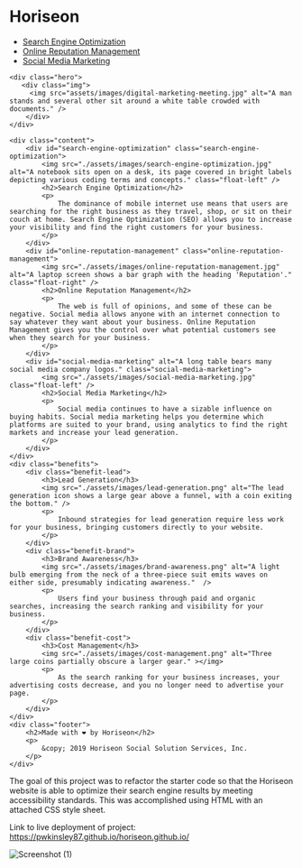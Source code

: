 <!DOCTYPE html>
<html lang="en-us">

<head>
    <meta charset="UTF-8" />
    <link rel="stylesheet" href="assets/css_1/style_1.css">
    <title>Horiseon - Search Engine Optimization</title>
</head>

<body>
    <div class="header">
        <h1>Hori<span class="seo">seo</span>n</h1>
        <div>
            <ul>
                <li>
                    <a href="#search-engine-optimization">Search Engine Optimization</a>
                </li>
                <li>
                    <a href="#online-reputation-management">Online Reputation Management</a>
                </li>
                <li>
                    <a href="#social-media-marketing">Social Media Marketing</a>
                </li>
            </ul>
        </div>
    </div>

    <div class="hero">
       <div class="img">
         <img src="assets/images/digital-marketing-meeting.jpg" alt="A man stands and several other sit around a white table crowded with documents." />
        </div> 
    </div>

    <div class="content">
        <div id="search-engine-optimization" class="search-engine-optimization">
            <img src="./assets/images/search-engine-optimization.jpg" alt="A notebook sits open on a desk, its page covered in bright labels depicting various coding terms and concepts." class="float-left" />
            <h2>Search Engine Optimization</h2>
            <p>
                The dominance of mobile internet use means that users are searching for the right business as they travel, shop, or sit on their couch at home. Search Engine Optimization (SEO) allows you to increase your visibility and find the right customers for your business.
            </p>
        </div>
        <div id="online-reputation-management" class="online-reputation-management">
            <img src="./assets/images/online-reputation-management.jpg" alt="A laptop screen shows a bar graph with the heading 'Reputation'."  class="float-right" />
            <h2>Online Reputation Management</h2>
            <p>
                The web is full of opinions, and some of these can be negative. Social media allows anyone with an internet connection to say whatever they want about your business. Online Reputation Management gives you the control over what potential customers see when they search for your business.
            </p>
        </div>
        <div id="social-media-marketing" alt="A long table bears many social media company logos." class="social-media-marketing">
            <img src="./assets/images/social-media-marketing.jpg" class="float-left" />
            <h2>Social Media Marketing</h2>
            <p>
                Social media continues to have a sizable influence on buying habits. Social media marketing helps you determine which platforms are suited to your brand, using analytics to find the right markets and increase your lead generation.
            </p>
        </div>
    </div>
    <div class="benefits">
        <div class="benefit-lead">
            <h3>Lead Generation</h3>
            <img src="./assets/images/lead-generation.png" alt="The lead generation icon shows a large gear above a funnel, with a coin exiting the bottom." />
            <p>
                Inbound strategies for lead generation require less work for your business, bringing customers directly to your website.
            </p>
        </div>
        <div class="benefit-brand">
            <h3>Brand Awareness</h3>
            <img src="./assets/images/brand-awareness.png" alt="A light bulb emerging from the neck of a three-piece suit emits waves on either side, presumably indicating awareness."  />
            <p>
                Users find your business through paid and organic searches, increasing the search ranking and visibility for your business.
            </p>
        </div>
        <div class="benefit-cost">
            <h3>Cost Management</h3>
            <img src="./assets/images/cost-management.png" alt="Three large coins partially obscure a larger gear." ></img>
            <p>
                As the search ranking for your business increases, your advertising costs decrease, and you no longer need to advertise your page.
            </p>
        </div>
    </div>
    <div class="footer">
        <h2>Made with ❤️️ by Horiseon</h2>
        <p>
            &copy; 2019 Horiseon Social Solution Services, Inc.
        </p>
    </div>
</body>

</html>

The goal of this project was to refactor the starter code so that the Horiseon website is able to optimize their search engine results by meeting accessibility standards. This was accomplished using HTML with an attached CSS style sheet. 

Link to live deployment of project: https://pwkinsley87.github.io/horiseon.github.io/

![Screenshot (1)](https://user-images.githubusercontent.com/102868418/166130334-8e05d793-52f0-49f9-931c-9a846e5c6dd2.png)
